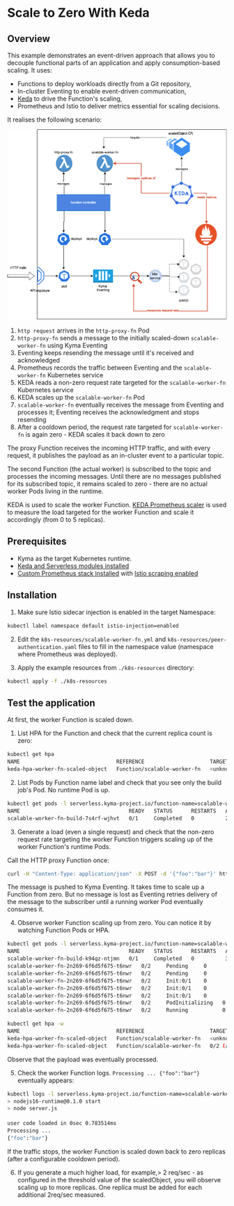 # Scale to Zero With Keda

## Overview
This example demonstrates an event-driven approach that allows you to decouple functional parts of an application and apply consumption-based scaling.
It uses: 
 - Functions to deploy workloads directly from a Git repository,
 - In-cluster Eventing to enable event-driven communication, 
 - [Keda](https://keda.sh/) to drive the Function's scaling,
 - Prometheus and Istio to deliver metrics essential for scaling decisions.

It realises the following scenario:

![scenario](assets/scaling-scenario.png "Scenario")

1. `http request` arrives in the `http-proxy-fn` Pod
2. `http-proxy-fn` sends a message to the initially scaled-down `scalable-worker-fn` using Kyma Eventing
3. Eventing keeps resending the message until it's received and acknowledged
4. Prometheus records the traffic between Eventing and the `scalable-worker-fn` Kubernetes service
5. KEDA reads a non-zero request rate targeted for the `scalable-worker-fn` Kubernetes service
6. KEDA scales up the `scalable-worker-fn` Pod
7. `scalable-worker-fn` eventually receives the message from Eventing and processes it; Eventing receives the acknowledgment and stops resending 
8. After a cooldown period, the request rate targeted for `scalable-worker-fn` is again zero - KEDA scales it back down to zero

The proxy Function receives the incoming HTTP traffic, and with every request, it publishes the payload as an in-cluster event to a particular topic.

The second Function (the actual worker) is subscribed to the topic and processes the incoming messages. Until there are no messages published for its subscribed topic, it remains scaled to zero - there are no actual worker Pods living in the runtime.

KEDA is used to scale the worker Function. [KEDA Prometheus scaler](https://keda.sh/docs/latest/scalers/prometheus/) is used to measure the load targeted for the worker Function and scale it accordingly (from 0 to 5 replicas).


## Prerequisites

- Kyma as the target Kubernetes runtime.
- [Keda and Serverless modules installed](https://kyma-project.io/#/02-get-started/01-quick-install?id=steps)
- [Custom Prometheus stack installed](https://github.com/kyma-project/examples/blob/main/prometheus/README.md#installation) with [Istio scraping enabled](https://github.com/kyma-project/examples/blob/main/prometheus/README.md#installation)

## Installation

1. Make sure Istio sidecar injection is enabled in the target Namespace:

```bash
kubectl label namespace default istio-injection=enabled
```

2. Edit the `k8s-resources/scalable-worker-fn.yml` and `k8s-resources/peer-authentication.yaml` files to fill in the namespace value (namespace where Prometheus was deployed).

3. Apply the example resources from `./k8s-resources` directory:
```bash
kubectl apply -f ./k8s-resources
```

## Test the application

At first, the worker Function is scaled down.
1. List HPA for the Function and check that the current replica count is zero:
 ```bash
kubectl get hpa
NAME                               REFERENCE                     TARGETS             MINPODS   MAXPODS   REPLICAS   AGE
keda-hpa-worker-fn-scaled-object   Function/scalable-worker-fn   <unknown>/2 (avg)   1         5         0          27h

 ```
2. List Pods by Function name label and check that you see only the build job's Pod. No runtime Pod is up.
 ```bash
kubectl get pods -l serverless.kyma-project.io/function-name=scalable-worker-fn -w
NAME                                   READY   STATUS      RESTARTS   AGE
scalable-worker-fn-build-7s4rf-wjhvt   0/1     Completed   0          2m16s
 ```

3. Generate a load (even a single request) and check that the non-zero request rate targeting the worker Function triggers scaling up of the worker Function's runtime Pods.

 Call the HTTP proxy Function once:

 ```bash
 curl -H "Content-Type: application/json" -X POST -d '{"foo":"bar"}' https://incoming.{your_cluster_domain}
 ```

The message is pushed to Kyma Eventing.
It takes time to scale up a Function from zero. But no message is lost as Eventing retries delivery of the message to the subscriber until a running worker Pod eventually consumes it.

4. Observe worker Function scaling up from zero. You can notice it by watching Function Pods or HPA.
```bash
kubectl get pods -l serverless.kyma-project.io/function-name=scalable-worker-fn -w 
NAME                                   READY   STATUS      RESTARTS   AGE
scalable-worker-fn-build-k94qz-ntjmn   0/1     Completed   0          32s
scalable-worker-fn-2n269-6f6d5f675-t6nwr   0/2     Pending     0          0s
scalable-worker-fn-2n269-6f6d5f675-t6nwr   0/2     Pending     0          0s
scalable-worker-fn-2n269-6f6d5f675-t6nwr   0/2     Init:0/1    0          0s
scalable-worker-fn-2n269-6f6d5f675-t6nwr   0/2     Init:0/1    0          0s
scalable-worker-fn-2n269-6f6d5f675-t6nwr   0/2     Init:0/1    0          1s
scalable-worker-fn-2n269-6f6d5f675-t6nwr   0/2     PodInitializing   0          2s
scalable-worker-fn-2n269-6f6d5f675-t6nwr   0/2     Running           0          7s
```
```bash
kubectl get hpa -w                                                        
NAME                               REFERENCE                     TARGETS             MINPODS   MAXPODS   REPLICAS   AGE
keda-hpa-worker-fn-scaled-object   Function/scalable-worker-fn   <unknown>/2 (avg)   1         5         0          27h
keda-hpa-worker-fn-scaled-object   Function/scalable-worker-fn   0/2 (avg)           1         5         1          27h
```

Observe that the payload was eventually processed.

5. Check the worker Function logs. `Processing ... {"foo":"bar"}` eventually appears:

 ```bash
kubectl logs -l serverless.kyma-project.io/function-name=scalable-worker-fn -f
> nodejs16-runtime@0.1.0 start
> node server.js

user code loaded in 0sec 0.783514ms
Processing ...
{"foo":"bar"}

 ```
 
 If the traffic stops, the worker Function is scaled down back to zero replicas (after a configurable cooldown period).
 
6. If you generate a much higher load, for example,> 2 req/sec - as configured in the threshold value of the scaledObject, you will observe scaling up to more replicas. One replica must be added for each additional 2req/sec measured. 
